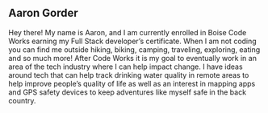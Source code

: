 ## Aaron Gorder ##


Hey there! 
  My name is Aaron, and I am currently enrolled in Boise Code Works earning my Full Stack developer’s certificate. When I am not coding you can find me outside hiking, biking, camping, traveling, exploring, eating and so much more! 
  After Code Works it is my goal to eventually work in an area of the tech industry where I can help impact change. I have ideas around tech that can help track drinking water quality in remote areas to help improve people’s quality of life as well as an interest in mapping apps and GPS safety devices to keep adventures like myself safe in the back country.
